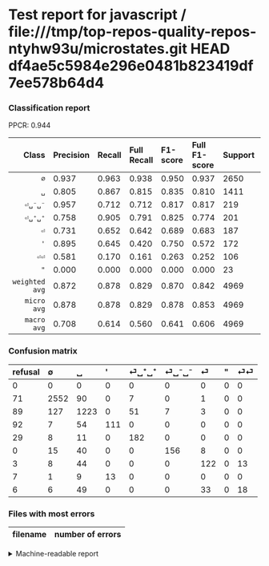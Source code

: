 # Test report for javascript / file:///tmp/top-repos-quality-repos-ntyhw93u/microstates.git HEAD df4ae5c5984e296e0481b823419df7ee578b64d4

### Classification report

PPCR: 0.944

| Class | Precision | Recall | Full Recall | F1-score | Full F1-score | Support | Full Support | PPCR |
|------:|:----------|:-------|:------------|:---------|:---------|:--------|:-------------|:-----|
| `∅` | 0.937| 0.963| 0.938| 0.950| 0.937| 2650| 2721| 0.974 |
| `␣` | 0.805| 0.867| 0.815| 0.835| 0.810| 1411| 1500| 0.941 |
| `⏎␣⁻␣⁻` | 0.957| 0.712| 0.712| 0.817| 0.817| 219| 219| 1.000 |
| `⏎␣⁺␣⁺` | 0.758| 0.905| 0.791| 0.825| 0.774| 201| 230| 0.874 |
| `⏎` | 0.731| 0.652| 0.642| 0.689| 0.683| 187| 190| 0.984 |
| `'` | 0.895| 0.645| 0.420| 0.750| 0.572| 172| 264| 0.652 |
| `⏎⏎` | 0.581| 0.170| 0.161| 0.263| 0.252| 106| 112| 0.946 |
| `"` | 0.000| 0.000| 0.000| 0.000| 0.000| 23| 30| 0.767 |
| `weighted avg` | 0.872| 0.878| 0.829| 0.870| 0.842| 4969| 5266| 0.944 |
| `micro avg` | 0.878| 0.878| 0.829| 0.878| 0.853| 4969| 5266| 0.944 |
| `macro avg` | 0.708| 0.614| 0.560| 0.641| 0.606| 4969| 5266| 0.944 |

### Confusion matrix

|refusal|  ∅| ␣| '| ⏎␣⁺␣⁺| ⏎␣⁻␣⁻| ⏎| "| ⏎⏎| 
|:---|:---|:---|:---|:---|:---|:---|:---|:---|
|0 |0 |0 |0 |0 |0 |0 |0 |0 |
|71 |2552 |90 |0 |7 |0 |1 |0 |0 |
|89 |127 |1223 |0 |51 |7 |3 |0 |0 |
|92 |7 |54 |111 |0 |0 |0 |0 |0 |
|29 |8 |11 |0 |182 |0 |0 |0 |0 |
|0 |15 |40 |0 |0 |156 |8 |0 |0 |
|3 |8 |44 |0 |0 |0 |122 |0 |13 |
|7 |1 |9 |13 |0 |0 |0 |0 |0 |
|6 |6 |49 |0 |0 |0 |33 |0 |18 |

### Files with most errors

| filename | number of errors|
|:----:|:-----|

<details>
    <summary>Machine-readable report</summary>
```json
{
  "cl_report": {"\"": {"f1-score": 0.0, "precision": 0.0, "recall": 0.0, "support": 23}, "\u0027": {"f1-score": 0.75, "precision": 0.8951612903225806, "recall": 0.6453488372093024, "support": 172}, "macro avg": {"f1-score": 0.641059446375939, "precision": 0.7078995934239962, "recall": 0.6143935011545374, "support": 4969}, "micro avg": {"f1-score": 0.8782451197424029, "precision": 0.8782451197424029, "recall": 0.8782451197424029, "support": 4969}, "weighted avg": {"f1-score": 0.8703758795485038, "precision": 0.8718288521226589, "recall": 0.8782451197424029, "support": 4969}, "\u2205": {"f1-score": 0.9497580945292147, "precision": 0.9368575624082232, "recall": 0.9630188679245283, "support": 2650}, "\u23ce": {"f1-score": 0.6892655367231638, "precision": 0.7305389221556886, "recall": 0.6524064171122995, "support": 187}, "\u23ce\u23ce": {"f1-score": 0.26277372262773724, "precision": 0.5806451612903226, "recall": 0.16981132075471697, "support": 106}, "\u23ce\u2423\u207a\u2423\u207a": {"f1-score": 0.8253968253968254, "precision": 0.7583333333333333, "recall": 0.9054726368159204, "support": 201}, "\u23ce\u2423\u207b\u2423\u207b": {"f1-score": 0.8167539267015707, "precision": 0.9570552147239264, "recall": 0.7123287671232876, "support": 219}, "\u2423": {"f1-score": 0.8345274650290003, "precision": 0.8046052631578947, "recall": 0.8667611622962438, "support": 1411}},
  "cl_report_full": {"\"": {"f1-score": 0.0, "precision": 0.0, "recall": 0.0, "support": 30}, "\u0027": {"f1-score": 0.5721649484536082, "precision": 0.8951612903225806, "recall": 0.42045454545454547, "support": 264}, "macro avg": {"f1-score": 0.6057395141967163, "precision": 0.7078995934239962, "recall": 0.56001637800626, "support": 5266}, "micro avg": {"f1-score": 0.8527601367855399, "precision": 0.8782451197424029, "recall": 0.8287124952525636, "support": 5266}, "weighted avg": {"f1-score": 0.841549309861917, "precision": 0.8697809180896471, "recall": 0.8287124952525636, "support": 5266}, "\u2205": {"f1-score": 0.9373737373737373, "precision": 0.9368575624082232, "recall": 0.9378904814406468, "support": 2721}, "\u23ce": {"f1-score": 0.6834733893557423, "precision": 0.7305389221556886, "recall": 0.6421052631578947, "support": 190}, "\u23ce\u23ce": {"f1-score": 0.2517482517482518, "precision": 0.5806451612903226, "recall": 0.16071428571428573, "support": 112}, "\u23ce\u2423\u207a\u2423\u207a": {"f1-score": 0.7744680851063831, "precision": 0.7583333333333333, "recall": 0.7913043478260869, "support": 230}, "\u23ce\u2423\u207b\u2423\u207b": {"f1-score": 0.8167539267015707, "precision": 0.9570552147239264, "recall": 0.7123287671232876, "support": 219}, "\u2423": {"f1-score": 0.8099337748344371, "precision": 0.8046052631578947, "recall": 0.8153333333333334, "support": 1500}},
  "ppcr": 0.943600455753893
}
```
</details>
